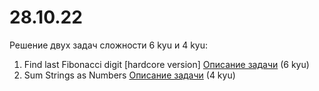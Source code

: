 # 28.10.22

Решение двух задач сложности 6 kyu и 4 kyu:

1. Find last Fibonacci digit [hardcore version] [Описание задачи](https://www.codewars.com/kata/56b7771481290cc283000f28) (6 kyu)
2. Sum Strings as Numbers [Описание задачи](https://www.codewars.com/kata/5324945e2ece5e1f32000370) (4 kyu)
